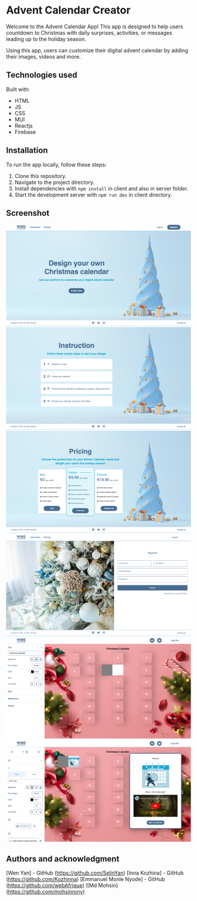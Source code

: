 # Advent Calendar Creator

Welcome to the Advent Calendar App! This app is designed to help users countdown to Christmas with daily surprises, activities, or messages leading up to the holiday season.

Using this app, users can customize their digital advent calendar by adding their images, videos and more.

## Technologies used

Built with:

- HTML
- JS
- CSS
- MUI
- Reactjs
- Firebase

## Installation

To run the app locally, follow these steps:

1. Clone this repository.
2. Navigate to the project directory.
3. Install dependencies with `npm install` in client and also in server folder.
4. Start the development server with `npm run dev` in client directory.

## Screenshot

![Landing page](./client/src/assets/landingpage.png)
![Instruction](./client/src/assets/instruction.png)
![Pricing](./client/src/assets/pricing.png)
![Register](./client/src/assets/register.png)
![Editor](./client/src/assets/editor.png)
![Hatch Editor](./client/src/assets/hatcheditor.png)

## Authors and acknowledgment

[Wen Yan] - GitHub (https://github.com/SelinYan)
[Inna Kozhina] - GitHub (https://github.com/Kozhinna)
[Emmanuel Monle Nyode] - GitHub (https://github.com/webAfrique)
![Md Mohsin] (https://github.com/mohsinrony)
